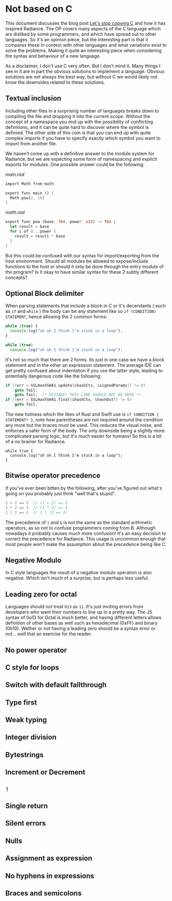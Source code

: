 # Not based on C

This document discusses the blog post [Let's stop copying C](https://eev.ee/blog/2016/12/01/lets-stop-copying-c/) and how it has inspired Radiance. The OP covers many aspects of the C language which are disliked by some programmers, and which have spread out to other languages. So it's an opinion piece, but the interesting part is that it compares these in context with other languages and what variations exist to solve the problems. Making it quite an interesting piece when considering the syntax and behaviour of a new language. 

As a disclaimer, I don't use C very often. But I don't mind it. Many things I see in it are in part the obvious solutions to implement a language. Obvious solutions are not always the best way, but without C we would likely not know the downsides related to these solutions.

## Textual inclusion
Including other files in a surprising number of languages breaks down to compiling the file and dropping it into the current scope. Without the concept of a namespace you end up with the possibility of conflicting definitions, and it can be quite hard to discover where the symbol is definied. The other side of this coin is that you can end up with quite complex imports if you have to specify exactly which symbol you want to import from another file.

We haven't come up with a definitive answer to the module system for Radiance, but we are expecting some form of namespacing and explicit exports for modules. One possible answer could be the following:

*main.rad*
```rust
import Math from math

export func main () {
  Math.pow(2, 16)
}
```

*math.rad*
```rust
export func pow (base: f64, power: u32) -> f64 {
  let result = base
  for i of 0...power {
    result = result * base
  }
}
```

But this could be confused with our syntax for import/exporting from the host environment. Should all modules be allowed to expose/include functions to the host or should it only be done through the entry module of the program? Is it okay to have similar syntax for these 2 subtly different concepts?

## Optional Block delimiter
When parsing statements that include a block in C or it's decendants ( such as `if` and `while` ) the body can be any statement like so `if (CONDITION) STATEMENT`, hence allowing the 2 common forms:

```javascript
while (true) {
  console.log("uh oh I think I'm stuck in a loop");
}

while (true)
  console.log("uh oh I think I'm stuck in a loop");
```

It's not so much that there are 2 forms. Its just in one case we have a block statement and in the other an expression statement. The average IDE can get pretty confused about indentation if you use the latter style, leading to potentially dangerous code like the following:

```c
if ((err = SSLHashSHA1.update(&hashCtx, &signedParams)) != 0)
    goto fail;
    goto fail;  /* MISTAKE! THIS LINE SHOULD NOT BE HERE */
if ((err = SSLHashSHA1.final(&hashCtx, &hashOut)) != 0)
    goto fail;
```

The new hotness which the likes of Rust and Swift use is `if CONDITION { STATEMENT* }`, note how parentheses are not required around the condition any more but the braces must be used. This reduces the visual noise, and enforces a safer form of the body. The only downside being a slightly more complicated parsing logic, but it's much easier for humans! So this is a bit of a no brainer for Radiance. 

```
while true {
  console.log("uh oh I think I'm stuck in a loop");
}
```

## Bitwise operator precedence
If you've ever been bitten by the following, after you've figured out what's going on you probably just think "well that's stupid".

```c
1 + 2 == 3  // (1 + 2) == 3
1 * 2 == 3  // (1 * 2) == 3
1 | 2 == 3  // 1 | (2 == 3)
```

The precedence of `|` and `&` is not the same as the standard arithmetic operators, as so not to confuse programmers coming from B. Although nowadays it probably causes much more confusion! It's an easy decision to correct the precedence for Radiance. This usage is uncommon enough that most people won't make the assumption about the precedence being like C.  

## Negative Modulo
In C style languages the result of a negative modulo operation is also negative. Which isn't much of a surprise, but is perhaps less useful.

## Leading zero for octal
Languages should not treat `013` as `11`. It's just inviting errors from developers who want their numbers to line up in a pretty way. The JS syntax of 0o13 for Octal is much better, and having different letters allows definition of other bases as well such as hexadecimal (0xFF) and binary (0b10). Wether or not having a leading zero should be a syntax error or not... well that an exercise for the reader.

## No power operator


## C style for loops
## Switch with default fallthrough
## Type first
## Weak typing
## Integer division
## Bytestrings
## Increment or Decrement
## `!`
## Single return
## Silent errors
## Nulls
## Assignment as expression
## No hyphens in expressions
## Braces and semicolons 
